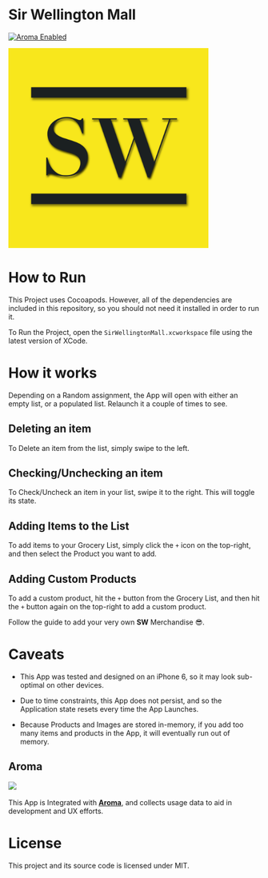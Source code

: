 Sir Wellington Mall
=====================================
[![Aroma Enabled](http://brand.redroma.tech.s3-us-west-2.amazonaws.com/Badges/Badge-2.svg)](http://aroma.redroma.tech/)

[<img src="Design/Logo/Type/Icon-512@2x.png" width="400">](https://github.com/SirWellington/sir-wellington-mall)

# How to Run

This Project uses Cocoapods. However, all of the dependencies are included in this repository, so you should not need
it installed in order to run it.

To Run the Project, open the `SirWellingtonMall.xcworkspace` file using the latest version of XCode.

# How it works

Depending on a Random assignment, the App will open with either an empty list, or a populated list. Relaunch it a couple of times to see.

## Deleting an item
To Delete an item from the list, simply swipe to the left.

## Checking/Unchecking an item
To Check/Uncheck an item in your list, swipe it to the right. This will toggle its
state.

## Adding Items to the List
To add items to your Grocery List, simply click the `+` icon on the top-right,
and then select the Product you want to add.

## Adding Custom Products
To add a custom product, hit the `+` button from the Grocery List,
and then hit the `+` button again on the top-right to add a custom product.

Follow the guide to add your very own **SW** Merchandise 😎.


# Caveats

+ This App was tested and designed on an iPhone 6, so it may look sub-optimal on other devices.

+ Due to time constraints, this App does not persist, and so the Application state  resets every time the App Launches.

+ Because Products and Images are stored in-memory, if you add too many items and products in the App, it will
eventually run out of memory.

## Aroma

[<img src="https://raw.githubusercontent.com/RedRoma/Aroma/develop/Graphics/Logo.png" width="100">](http://aroma.redroma.tech/)

This App is Integrated with [**Aroma**](http://aroma.redroma.tech/), and collects usage data to aid in development and UX efforts.

# License
This project and its source code is licensed under MIT.
